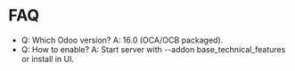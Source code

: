 # FAQ

- Q: Which Odoo version? A: 16.0 (OCA/OCB packaged).
- Q: How to enable? A: Start server with --addon base_technical_features or install in UI.
